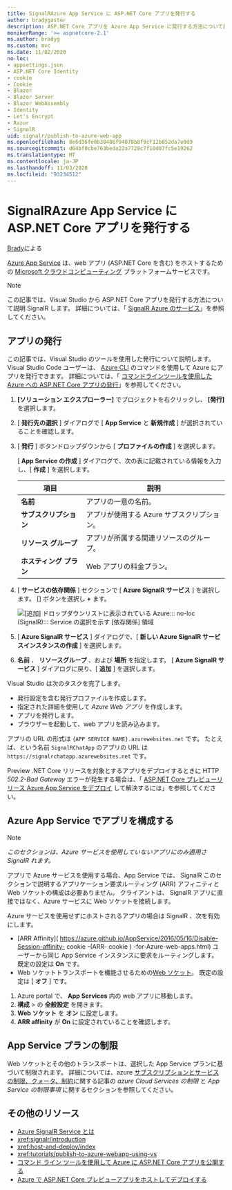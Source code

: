 ```yaml
---
title: SignalRAzure App Service に ASP.NET Core アプリを発行する
author: bradygaster
description: ASP.NET Core アプリを Azure App Service に発行する方法について説明 SignalR します。
monikerRange: '>= aspnetcore-2.1'
ms.author: bradyg
ms.custom: mvc
ms.date: 11/02/2020
no-loc:
- appsettings.json
- ASP.NET Core Identity
- cookie
- Cookie
- Blazor
- Blazor Server
- Blazor WebAssembly
- Identity
- Let's Encrypt
- Razor
- SignalR
uid: signalr/publish-to-azure-web-app
ms.openlocfilehash: 8e6d36fe0b38486f94078b8f9cf12b852da7e0d9
ms.sourcegitcommit: d64bf0cbe763beda22a7728c7f10d07fc5e19262
ms.translationtype: MT
ms.contentlocale: ja-JP
ms.lasthandoff: 11/03/2020
ms.locfileid: "93234512"
---
```

# <a name="publish-an-aspnet-core-no-locsignalr-app-to-azure-app-service"></a>SignalRAzure App Service に ASP.NET Core アプリを発行する

[Brady](https://twitter.com/bradygaster)による

[Azure App Service](/azure/app-service/app-service-web-overview) は、web アプリ (ASP.NET Core を含む) をホストするための [Microsoft クラウドコンピューティング](https://azure.microsoft.com/) プラットフォームサービスです。

> [!NOTE]
> この記事では、Visual Studio から ASP.NET Core アプリを発行する方法について説明 SignalR します。 詳細については、「 [ SignalR Azure のサービス](https://azure.microsoft.com/services/signalr-service)」を参照してください。

## <a name="publish-the-app"></a>アプリの発行

この記事では、Visual Studio のツールを使用した発行について説明します。 Visual Studio Code ユーザーは、 [Azure CLI](/cli/azure) のコマンドを使用して Azure にアプリを発行できます。 詳細については、「 [コマンドラインツールを使用した Azure への ASP.NET Core アプリの発行](/azure/app-service/app-service-web-get-started-dotnet)」を参照してください。

1. **[ソリューション エクスプローラー]** でプロジェクトを右クリックし、 **[発行]** を選択します。

1. [ **発行先の選択** ] ダイアログで [ **App Service** と **新規作成** ] が選択されていることを確認します。

1. [ **発行** ] ボタンドロップダウンから [ **プロファイルの作成** ] を選択します。

   [ **App Service の作成** ] ダイアログで、次の表に記載されている情報を入力し、[ **作成** ] を選択します。

   | 項目               | 説明 |
   | ------------------ | ----------- |
   | **名前**           | アプリの一意の名前。 |
   | **サブスクリプション**   | アプリが使用する Azure サブスクリプション。 |
   | **リソース グループ** | アプリが所属する関連リソースのグループ。 |
   | **ホスティング プラン**   | Web アプリの料金プラン。 |

1. [ **サービスの依存関係** ] セクションで [ **Azure SignalR サービス** ] を選択します。 [] ボタンを選択し **+** ます。

   ![[追加] ドロップダウンリストに表示されている Azure::: no-loc (SignalR)::: Service の選択を示す [依存関係] 領域](publish-to-azure-web-app/_static/signalr-service-dependency.png)

1. [ **Azure SignalR サービス** ] ダイアログで、[ **新しい Azure SignalR サービスインスタンスの作成** ] を選択します。

1. **名前** 、 **リソースグループ** 、および **場所** を指定します。 [ **Azure SignalR サービス** ] ダイアログに戻り、[ **追加** ] を選択します。

Visual Studio は次のタスクを完了します。

* 発行設定を含む発行プロファイルを作成します。
* 指定された詳細を使用して *Azure Web アプリ* を作成します。
* アプリを発行します。
* ブラウザーを起動して、web アプリを読み込みます。

アプリの URL の形式は `{APP SERVICE NAME}.azurewebsites.net` です。 たとえば、という名前 `SignalRChatApp` のアプリの URL は `https://signalrchatapp.azurewebsites.net` です。

Preview .NET Core リリースを対象とするアプリをデプロイするときに HTTP *502.2-Bad Gateway* エラーが発生する場合は、「 [ASP.NET Core プレビューリリース Azure App Service をデプロイ](xref:host-and-deploy/azure-apps/index#deploy-aspnet-core-preview-release-to-azure-app-service) して解決するには」を参照してください。

## <a name="configure-the-app-in-azure-app-service"></a>Azure App Service でアプリを構成する

> [!NOTE]
> *このセクションは、Azure サービスを使用していないアプリにのみ適用さ SignalR れます。*
>
> アプリで Azure サービスを使用する場合、App Service では、 SignalR このセクションで説明するアプリケーション要求ルーティング (ARR) アフィニティと Web ソケットの構成は必要ありません。 クライアントは、 SignalR アプリに直接ではなく、Azure サービスに Web ソケットを接続します。

Azure サービスを使用せずにホストされるアプリの場合は SignalR 、次を有効にします。

* [ARR Affinity]( https://azure.github.io/AppService/2016/05/16/Disable-Session-affinity- cookie -(ARR- cookie ) -for-Azure-web-apps.html) ユーザーから同じ App Service インスタンスに要求をルーティングします。 既定の設定は **On** です。
* Web ソケットトランスポートを機能させるための[Web ソケット](xref:fundamentals/websockets)。 既定の設定は [ **オフ** ] です。

1. Azure portal で、 **App Services** 内の web アプリに移動します。
1. **構成**  >  の **全般設定** を開きます。
1. **Web ソケット** を **オン** に設定します。
1. **ARR affinity** が **On** に設定されていることを確認します。

## <a name="app-service-plan-limits"></a>App Service プランの制限

Web ソケットとその他のトランスポートは、選択した App Service プランに基づいて制限されます。 詳細については、azure [サブスクリプションとサービスの制限、クォータ、制約](/azure/azure-subscription-service-limits#app-service-limits)に関する記事の *azure Cloud Services の制限* と *App Service の制限事項* に関するセクションを参照してください。

## <a name="additional-resources"></a>その他のリソース

* [Azure SignalR Service とは](/azure/azure-signalr/signalr-overview)
* <xref:signalr/introduction>
* <xref:host-and-deploy/index>
* <xref:tutorials/publish-to-azure-webapp-using-vs>
* [コマンド ライン ツールを使用して Azure に ASP.NET Core アプリを公開する](/azure/app-service/app-service-web-get-started-dotnet)
* [Azure で ASP.NET Core プレビューアプリをホストしてデプロイする](xref:host-and-deploy/azure-apps/index#deploy-aspnet-core-preview-release-to-azure-app-service)
